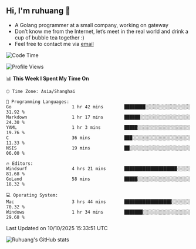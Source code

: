 ## Hi, I'm ruhuang 👋

- A Golang programmer at a small company, working on gateway
- Don’t know me from the Internet, let’s meet in the real world and drink a cup of bubble tea together :)
- Feel free to contact me via [email](mailto:ruhuang2001@gmail.com)
<!--START_SECTION:waka-->
![Code Time](http://img.shields.io/badge/Code%20Time-949%20hrs%2038%20mins-blue)

![Profile Views](http://img.shields.io/badge/Profile%20Views-0-blue)

📊 **This Week I Spent My Time On** 

```text
🕑︎ Time Zone: Asia/Shanghai

💬 Programming Languages: 
Go                       1 hr 42 mins        ████████░░░░░░░░░░░░░░░░░   31.92 % 
Markdown                 1 hr 17 mins        ██████░░░░░░░░░░░░░░░░░░░   24.30 % 
YAML                     1 hr 3 mins         █████░░░░░░░░░░░░░░░░░░░░   19.76 % 
C                        36 mins             ███░░░░░░░░░░░░░░░░░░░░░░   11.33 % 
NSIS                     19 mins             ██░░░░░░░░░░░░░░░░░░░░░░░   06.00 % 

🔥 Editors: 
Windsurf                 4 hrs 21 mins       ████████████████████░░░░░   81.68 % 
GoLand                   58 mins             █████░░░░░░░░░░░░░░░░░░░░   18.32 % 

💻 Operating System: 
Mac                      3 hrs 44 mins       ██████████████████░░░░░░░   70.32 % 
Windows                  1 hr 34 mins        ███████░░░░░░░░░░░░░░░░░░   29.68 % 
```


 Last Updated on 10/10/2025 15:33:51 UTC
<!--END_SECTION:waka-->

![Ruhuang's GitHub stats](https://github-readme-stats.vercel.app/api?username=ruhuang2001&count_private=true&hide_title=true&show_icons=true&theme=vue)


